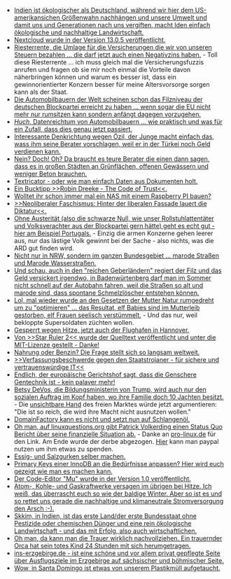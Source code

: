 * [Indien ist ökologischer als Deutschland, während wir hier dem US-amerikansichen Größenwahn nachhängen und unsere Umwelt und damit uns und Generationen nach uns vergiften, macht Iden einfach ökologische und nachhaltige Landwirtschaft.](https://netzfrauen.org/2018/07/23/organic-2/)
* [Nextcloud wurde in der Version 13.0.5 veröffentlicht.](https://nextcloud.com/blog/nextcloud-13.0.5-and-12.0.10-secure-and-stabilize-your-server/)
* [Riesterrente, die Umlage für die Versicherungen die wir von unseren Steuern bezahlen ... die darf jetzt auch einen Negativzins haben.](https://www.neopresse.com/gesellschaft/fakten-zur-neuen-armut-in-deutschland-der-negative-staats-riesterzins/) - Toll diese Riesterrente ... ich muss gleich mal die Versicherungsfuzzis anrufen und fragen ob sie mir noch einmal die Vorteile davon näherbringen können und warum es besser ist, dass ein gewinnorientierter Konzern besser für meine Altersvorsorge sorgen kann als der Staat.
* [Die Automobilbauern der Welt scheinen schon das Filzniveau der deutschen Blockpartei erreicht zu haben ... wenn sogar die EU nicht mehr nur rumsitzen kann sondern anfängt dagegen vorzugehen.](https://www.neopresse.com/umwelt/diesel-skandal-koennte-sich-zum-abgas-skandal-ausweiten-absprachen-zwischen-den-herstellern/)
* [*Huch*, Datenreichtum von Automobilbauern ... wie praktisch und was für ein Zufall, dass dies genau jetzt passiert.](https://blog.fefe.de/?ts=a5a885c9)
* [Interessante Denkrichtung wegen Özil, der Junge macht einfach das, wass ihm seine Berater vorschlagen, weil er in der Türkei noch Geld verdienen kann.](https://blog.fefe.de/?ts=a5a88af2)
* [Nein? Doch! Oh? Da braucht es teure Berater die einen dann sagen, dass es in großen Städten an Grünflächen, offenen Gewässern und weniger Beton brauchen.](http://www.sonnenseite.com/de/umwelt/so-passen-sich-staedte-an-die-hitze-an.html)
* [Textricator - oder wie man einfach Daten aus Dokumenten holt.](https://opensource.com/article/18/7/textricator)
* [Ein Bucktipp >>Robin Dreeke - The Code of Trust<<.](https://opensource.com/open-organization/18/7/code-of-trust)
* [Wolltet ihr schon immer mal ein NAS mit einem Raspberry PI bauen?](https://opensource.com/article/18/7/network-attached-storage-Raspberry-Pi)
* [>>Neoliberaler Faschismus: Hinter der liberalen Fassade lauert die Diktatur<<.](https://npr.news.eulu.info/2018/07/24/neoliberaler-faschismus-hinter-der-liberalen-fassade-lauert-die-diktatur/)
* [Ohne Austerität (also die schwarze Null, wie unser Rollstuhlattentäter und Volksverachter aus der Blockpartei gern hätte) geht es echt gut - hier am Beispiel Portugals.](https://blog.fefe.de/?ts=a5a9d423) - Einzig die armen Konzerne gehen leerer aus, nur das lästige Volk gewinnt bei der Sache - also nichts, was die ARD gut finden wird.
* [Nicht nur in NRW, sondern im ganzen Bundesgebiet ... marode Straßen und Marode Wasserstraßen.](https://blog.fefe.de/?ts=a5a9ed74)
* [Und schau, auch in den "reichen Geberländern" regiert der Filz und das Geld versickert irgendwo, in Badenwürtenberg darf man im Sommer nicht schnell auf der Autobahn fahren, weil die Straßen so alt und marode sind, dass spontane Schmelzlöscher entstehen können.](https://blog.fefe.de/?ts=a5a9ebd8)
* [Lol, mal wieder wurde an den Gesetzen der Mutter Natur rumgedreht um zu "optimieren" ... das Resultat, elf Babies sind im Mutterleib gestorben, elf Frauen seelisch verstümmelt.](https://blog.fefe.de/?ts=a5a9e897) - Und das nur, weil bekloppte Supersoldaten züchten wollen.
* [Gesperrt wegen Hitze, jetzt auch der Flughafen in Hannover.](https://blog.fefe.de/?ts=a5a9bf8f)
* [Von >>Star Ruler 2<< wurde der Quelltext veröffentlicht und unter die MIT-Lizenze gestellt - Danke!](https://www.pro-linux.de/news/1/26124/star-ruler-2-im-quellcode-ver%C3%B6ffentlicht.html)
* [Nahrung oder Benzin? Die Frage stellt sich so langsam weltweit.](https://netzfrauen.org/2018/07/25/getreide/)
* [>>Verfassungsbeschwerde gegen den Staatstrojaner - für sichere und vertrauenswürdige IT<<](https://aktion.digitalcourage.de/kein-staatstrojaner)
* [Endlich, der europäische Gerichtshof sagt, dass die Genschere Gentechnik ist - kein palaver mehr!](http://www.sonnenseite.com/de/politik/wichtiges-urteil-genscheren-sind-gentechnik.html)
* [Betsy DeVos, die Bildungsministerin von Trump, wird auch nur den sozialen Auftrag im Kopf haben, wo ihre Familie doch 10 Jachten besitzt.](https://blog.fefe.de/?ts=a5a7056f) - Die [unsichtbare Hand](https://de.wikipedia.org/wiki/Unsichtbare_Hand) des freien Marktes würde jetzt argumentieren: "Die ist so reich, die wird ihre Macht nicht ausnutzen wollen."
* [DomainFactory kann es nicht und setzt nun auf Schlangenöl.](https://blog.fefe.de/?ts=a5a71041)
* [Oh man, auf linuxquestions.org gibt Patrick Volkerding einen Status Quo Bericht über seine finanzielle Situation ab.](https://www.linuxquestions.org/questions/slackware-14/donating-to-slackware-4175634729/#post5882751) - Danke an [pro-linux.de](https://www.pro-linux.de/news/1/26132/patrick-volkerding-in-finanziellen-schwierigkeiten.html) für den Link. Am Ende wurde der derbe abgezogen. [Hier](https://www.linuxquestions.org/questions/slackware-14/donating-to-slackware-4175634729/page11.html#post5883695) kann man paypal nutzen um ihm etwas zu spenden.
* [Essig- und Salzgurken selber machen.](https://www.smarticular.net/essiggurken-gewuerzgurken-salzgurken-einlegen-anleitung/)
* [Primary Keys einer InnoDB an die Bedürfnisse anpassen? Hier wird euch gezeigt wie man es machen kann.](https://www.percona.com/blog/2018/07/26/tuning-innodb-primary-keys/)
* [Der Code-Editor "Mu" wurde in der Version 1.0 veröffentlicht.](https://www.pro-linux.de/news/1/26134/code-editor-mu-in-version-10-vorgestellt.html)
* [Atom-, Kohle- und Gaskraftwerke versagen im übrigen bei Hitze. Ich weiß, das überrascht euch so wie der baldige Winter. Aber so ist es und so rettet uns gerade die nachhaltige und klimaneutrale Stromversorgung den Arsch :-).](https://blog.fefe.de/?ts=a5a4b1fb)
* [Skkim, in Indien, ist das erste Land/der erste Bundesstaat ohne Pestizide oder chemischen Dünger und eine rein ökologische Landwirtschaft - und das mit Erfolg, also auch wirtschaftlichen.](http://www.sonnenseite.com/de/zukunft/der-erste-bio-staat-der-welt-sikkim.html)
* [Oh man, da kann man die Trauer wirklich nachvollziehen. Ein trauernder Orca hat sein totes Kind 24 Stunden mit sich herumgetragen.](https://netzfrauen.org/2018/07/27/orca/)
* [ins-erzgebirge.de - ist eine schöne und vor allem privat gepflegte Seite über Ausflugsziele im Erzgebirge auf sächsischer und böhmischer Seite.](http://www.ins-erzgebirge.de/)
* [Wow, in Santa Domingo ist etwas von unserem Plastikmüll aufgetaucht.](https://netzfrauen.org/2018/07/27/plastic-4/)
